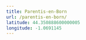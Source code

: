 ```yaml
---
title: Parentis-en-Born
url: /parentis-en-born/
latitude: 44.350888600000005
longitude: -1.0691145
---
```

